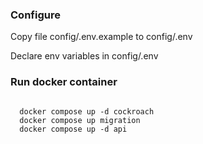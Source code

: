### Configure 
Copy file config/.env.example to config/.env

Declare env variables in config/.env
  

### Run docker container 

```azure

  docker compose up -d cockroach
  docker compose up migration     
  docker compose up -d api 
```

